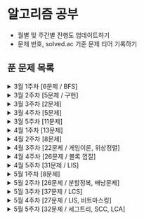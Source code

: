 # 알고리즘 공부
- 월별 및 주간별 진행도 업데이트하기
- 문제 번호, solved.ac 기준 문제 티어 기록하기

## 푼 문제 목록 

<details>
<summary>3월 1주차 [6문제 / BFS]</summary>
<div markdown="1">
  
|번호|티어|제목|
|--|--|--|
|7576|실버1|토마토|
|2228|골드5|구간 나누기|
|2792|실버3|보석 상자|
|1783|실버5|병든 나이트|
|15979|실버3|스승님 찾기|
|11054|골드3|가장 긴 바이토닉 부분 수열|

</div>
</details>


<details>
<summary>3월 2주차 [5문제 / 구현]</summary>
<div markdown="1">
  
|번호|티어|제목|
|--|--|--|
|11048|실버1|이동하기|
|1043|골드4|거짓말|
|16931|실버3|겉넓이 구하기|
|1246|실버5|온라인 판매|
|2776|실버3|암기왕|

</div>
</details>


<details>
<summary>3월 3주차 [2문제]</summary>
<div markdown="1">
  
|번호|티어|제목|
|--|--|--|
|5021|실버1|왕위 계승|
|14391|골드3|종이 조각|

</div>
</details>


<details>
<summary>3월 4주차 [5문제]</summary>
<div markdown="1">
  
|번호|티어|제목|
|--|--|--|
|1058|실버1|친구|
|4781|실버1|사탕 가게|
|1753|골드5|최단경로|
|1747|골드5|소수&펠린드롬|
|7453|골드2|합이 0인 네 정수|

</div>
</details>


<details>
<summary>3월 5주차 [11문제]</summary>
<div markdown="1">
  
|번호|티어|제목|
|--|--|--|
|2003|실버3|수들의 합 2|
|2108|실버4|통계학|
|2011|실버1|암호코드|
|2591|실버1|숫자카드|
|9663|골드5|N-Queen★|
|16472|골드2|고냥이|
|9097|실버1|Quad Trees|
|2312|실버2|수 복원하기|
|9012|실버4|괄호|
|14503|골드5|로봇 청소기|
|11650|실버5|좌표 정렬하기|
</div>
</details>


<details>
<summary>4월 1주차 [13문제]</summary>
<div markdown="1">
  
|번호|티어|제목|
|--|--|--|
|2475|브론즈5|검증수|
|9097|실버1|Quad Trees|
|16396|브론즈2|선 그리기|
|2312|실버2|수 복원하기|
|9012|실버4|괄호|
|14503|골드5|로봇 청소기|
|11650|실버5|좌표 정렬하기|
|10424|실버1|알고리즘 기말고사★|
|1991|실버1|트리 순회|
|1922|골드4|네트워크 연결|
|1244|실버4|스위치 켜고 끄기|
|2636|골드5|치즈★|
|2635|실버5|수 이어가기|

</div>
</details>


<details>
<summary>4월 2주차 [8문제]</summary>
<div markdown="1">
  
|번호|티어|제목|
|--|--|--|
|4195|골드2|친구 네트워크|
|9177|골드5|단어 섞기★|
|1041|실버1|주사위|
|17836|골드5|공주님을 구해라!|
|14171|실버1|Cities and States|
|9375|실버3|패션왕 신해빈|
|18870|실버2|좌표 압축|
|10026|골드5|적록색약|

</div>
</details>


<details>
<summary>4월 3주차 [22문제 / 게임이론, 위상정렬]</summary>
<div markdown="1">
  
|번호|티어|제목|
|--|--|--|
|16235|골드4|나무 재테크|
|1757|골드5|달려달려|
|11000|골드5|강의실배정|
|19582|골드4|200년간 폐관수련했더니 PS 최강자가 된 건에 대하여|
|1005|골드3|ACM Craft|
|11952|골드1|좀비|
|1012|실버2|유기농 배추|
|1074|실버1|Z|
|11724|실버2|연결 요소의 개수|
|17626|실버5|Four Squares|
|11726|실버3|2xn 타일링|
|1764|실버4|듣보잡|
|2206|골드4|벽 부수고 이동하기|
|15650|실버3|N과 M(2)|
|15654|실버3|N과 M(5)|
|1007|골드2|벡터 매칭|
|10844|실버1|쉬운 계단 수|
|1069|골드2|집으로|
|20500|골드5|Ezreal 여눈부터 가네 ㅈㅈ|
|8111|플래5|0과 1|
|11868|플래4|님 게임2|
|11869|플래4|님블|

</div>
</details>


<details>
<summary>4월 4주차 [26문제 / 볼록 껍질]</summary>
<div markdown="1">
  
|번호|티어|제목|
|--|--|--|
|11694|플래3|님 게임|
|2373|플래1|Fibonacci Game|
|1654|실버3|랜선 자르기|
|1920|실버4|수 찾기|
|1966|실버3|프린터 큐|
|2164|실버4|카드2|
|2609|실버5|최대공약수와 최소공배수|
|2805|실버3|나무 자르기|
|4949|실버4|균형잡힌 세상|
|10773|실버4|제로|
|10814|실버5|나이순 정렬|
|10816|실버4|숫자 카드 2|
|10845|실버4|큐|
|10866|실버4|덱|
|11651|실버5|좌표 정렬하기 2|
|11866|실버4|요세푸스 문제 0|
|18111|실버3|마인크래프트|
|12852|실버1|1로 만들기 2|
|1708|플래5|볼록 껍질|
|1167|골드3|트리의 지름|
|1967|골드4|트리의 지름|
|1238|골드3|파티|
|1620|실버4|나는야 포켓몬 마스터 이다솜|
|1676|실버4|팩토리얼 0의 개수|
|1541|실버2|잃어버린 괄호|
|2239|골드4|스도쿠|

</div>
</details>


<details>
<summary>4월 5주차 [31문제 / LIS]</summary>
<div markdown="1">
  
|번호|티어|제목|
|--|--|--|
|9527|골드2|1의 개수 세기|
|16566|플래5|카드 게임|
|11971|골드4|최소 스패닝 트리|
|1107|골드5|리모컨|
|1389|실버1|케빈 베이컨의 6단계 법칙|
|1780|실버2|종이의 개수|
|12738|골드2|가장 긴 증가하는 부분 수열 3|
|11053|실버2|가장 긴 증가하는 부분 수열|
|12015|골드2|가장 긴 증가하는 부분 수열 2|
|1991|실버1|쿼드트리|
|1927|실버1|최소 힙|
|1931|실버2|회의실 배정|
|2178|실버1|미로 탐색|
|11279|실버2|최대 힙|
|11286|실버1|절댓값 힙|
|7569|실버1|토마토|
|2630|실버3|색종이 만들기|
|11727|실버3|2xn 타일링 2|
|7662|골드5|이중 우선순위 큐|
|17219|실버4|비밀번호 찾기|
|11659|실버3|구간 합 구하기 4|
|16928|실버1|뱀과 사다리 게임|
|11723|실버5|집합|
|5430|골드5|AC|
|2493|골드5|탑|
|1946|실버1|신입 사원|
|5525|실버2|IOIOI|
|9019|골드5|DSLR|
|14500|골드5|테트로미노|
|16236|골드4|아기 상어|
|11403|실버1|경로 찾기|

</div>
</details>


<details>
<summary>5월 1주차 [8문제]</summary>
<div markdown="1">
  
|번호|티어|제목|
|--|--|--|
|15652|실버3|N과 M (4)|
|15657|실버3|N과 M (8)|
|15663|실버2|N과 M (9)|
|15666|실버2|N과 M (12)|
|9465|실버2|스티커|
|1629|실버1|곱셈|
|16953|실버1|A → B|
|11725|실버2|트리의 부모 찾기|

</div>
</details>


<details>
<summary>5월 2주차 [26문제 / 분할정복, 배낭문제]</summary>
<div markdown="1">
  
|번호|티어|제목|
|--|--|--|
|2667|실버1|단지번호붙이기|
|1253|골드4|좋다★|
|2407|실버2|조합|
|11660|실버1|구간 합 구하기5|
|5639|실버1|이진 검색 트리|
|13172|골드5|Σ|
|15686|골드5|치킨 배달|
|10282|골드4|해킹|
|1916|골드5|최소비용 구하기|
|18235|골드3|지금 만나러 갑니다|
|2618|플래5|경찰차|
|13549|골드5|숨바꼭질 3|
|1506|골드4|특정한 최단 경로|
|17070|골드5|파이프 옮기기 1|
|11404|골드4|플로이드|
|11779|골드3|최소비용 구하기 2|
|12851|골드5|숨바꼭질 2|
|11444|골드3|피보나치 수 6|
|17144|골드5|미세먼지 안녕!|
|14502|골드5|연구소|
|14938|골드4|서강그라운드|
|12865|골드5|평범한 배낭|
|10830|골드4|행렬 제곱|
|9935|골드4|문자열 폭발|
|1865|골드4|웜홀|
|2096|골드4|내려가기|

</div>
</details>

<details>
<summary>5월 3주차 [37문제 / LCS]</summary>
<div markdown="1">
  
|번호|티어|제목|
|--|--|--|
|2638|골드4|치즈|
|9251|골드5|LCS|
|2263|골드3|트리의 순회|
|1918|골드4|후위 표기식|
|2467|골드5|용액|
|9252|골드5|LCS 2|
|2166|골드5|다각형의 면적|
|1987|골드4|알파벳|
|17404|골드4|RGB거리 2|
|20040|골드4|사이클 게임|
|1806|골드4|부분합|
|4386|골드4|별자리 만들기|
|1647|골드4|도시 분할 계획|
|2589|골드5|보물섬|
|1106|실버2|호텔|
|2468|실버1|안전 영역|
|2812|골드5|크게 만들기|
|9466|골드4|텀 프로젝트|
|11049|골드3|행렬 곱셈 순서|
|2473|골드4|세 용액|
|2143|골드3|두 배열의 합|
|17488|실버5|수강 바구니|
|10815|실버4|숫자 카드|
|12850|골드1|본대 산책2|
|10610|실버5|30|
|9655|실버5|돌 게임|
|12100|골드2|2048 (Easy)|
|2379|플래5|트리 탐색하기|
|10868|골드1|최솟값|
|2357|골드1|최솟값과 최댓값|
|1562|골드1|계단 수|
|16946|골드2|벽 부수고 이동하기 4|
|10775|골드2|공항|
|1202|골드2|보석 도둑|
|9184|실버2|신나는 함수 실행|
|10942|골드3|펠린드롬?|
|2342|골드3|Dance Dance Revolution|

</div>
</details>


<details>
<summary>5월 4주차 [27문제 / LIS, 비트마스킹]</summary>
<div markdown="1">
  
|번호|티어|제목|
|--|--|--|
|7579|골드3|앱|
|1644|골드3|소수의 연속합|
|1208|골드2|부분수열의 합 2|
|1766|골드2|문제집|
|1799|골드1|비숍|
|13460|골드2|구슬 탈출 2|
|17387|골드2|선분 교차 2|
|17386|골드3|선분 교차 1|
|12781|골드4|PIZZA ALVOLOC|
|17143|골드2|낚시왕|
|16724|골드2|피리 부는 사나이|
|2623|골드2|음악프로그램|
|9328|골드1|열쇠|
|2098|골드1|외판원 순회|
|2568|골드1|전깃줄 - 2|
|2565|실버1|전깃줄|
|14002|골드4|가장 긴 증가하는 부분 수열 4|
|14003|플래5|가장 긴 증가하는 부분 수열 5|
|2162|플래5|선분 그룹|
|1509|골드1|팰린드롬 분할|
|2887|골드1|행성 터널|
|14939|플래5|불 끄기|
|2533|골드3|사회망 서비스(SNS)|
|13334|골드2|철로|
|14725|골드2|개미굴|
|17401|플래5|일하는 세포|

</div>
</details>

<details>
<summary>5월 5주차 [32문제 / 세그트리, SCC, LCA]</summary>
<div markdown="1">
  
|번호|티어|제목|
|--|--|--|
|13141|플래5|Ignition|
|17176|실버5|암호해독기|
|10835|실버1|카드게임|
|11060|실버2|점프 점프|
|2156|실버1|포도주 시식|
|2294|실버1|동전 2|
|2240|실버1|자두나무|
|6439|플래5|교차|
|2042|골드1|구간 합 구하기|
|11505|골드1|구간 곱 구하기|
|14428|골드1|수열과 쿼리 16|
|10867|실버5|중복 빼고 정렬하기|
|6549|플래5|히스토그램에서 가장 큰 직사각형|
|2150|플래5|Strongly Connected Component|
|4196|플래4|도미노|
|18185|다이아4|라면 사기 (Small)|
|18186|다이아4|라면 사기 (Large)|
|11280|플래4|2-SAT - 3|
|11277|실버1|2-SAT - 1|
|11281|플래3|2-SAT - 4|
|11278|골드5|2-SAT - 2|
|1725|플래5|히스토그램|
|13977|골드1|이항 계수와 쿼리|
|11401|골드1|이항 계수 3|
|11051|실버1|이항 계수 2|
|17371|골드2|이사|
|3015|골드1|오아시스 재결합|
|14942|플래5|개미|
|11438|플래5|LCA 2|
|11437|골드3|LCA|
|1014|플래4|컨닝|
|17492|골드4|바둑알 점프|

</div>
</details>